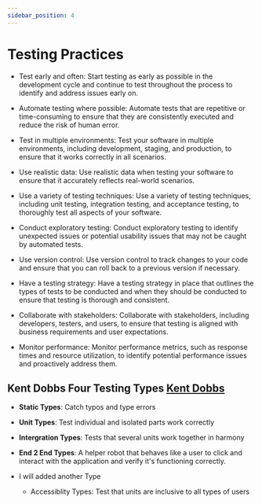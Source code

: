 ```yaml
---
sidebar_position: 4
---
```


# Testing Practices

- Test early and often: Start testing as early as possible in the development cycle and continue to test throughout the process to identify and address issues early on.

- Automate testing where possible: Automate tests that are repetitive or time-consuming to ensure that they are consistently executed and reduce the risk of human error.

- Test in multiple environments: Test your software in multiple environments, including development, staging, and production, to ensure that it works correctly in all scenarios.

- Use realistic data: Use realistic data when testing your software to ensure that it accurately reflects real-world scenarios.

- Use a variety of testing techniques: Use a variety of testing techniques, including unit testing, integration testing, and acceptance testing, to thoroughly test all aspects of your software.

- Conduct exploratory testing: Conduct exploratory testing to identify unexpected issues or potential usability issues that may not be caught by automated tests.

- Use version control: Use version control to track changes to your code and ensure that you can roll back to a previous version if necessary.

- Have a testing strategy: Have a testing strategy in place that outlines the types of tests to be conducted and when they should be conducted to ensure that testing is thorough and consistent.

- Collaborate with stakeholders: Collaborate with stakeholders, including developers, testers, and users, to ensure that testing is aligned with business requirements and user expectations.

- Monitor performance: Monitor performance metrics, such as response times and resource utilization, to identify potential performance issues and proactively address them.

## Kent Dobbs Four Testing Types [Kent Dobbs](https://testingjavascript.com/)

- **Static Types**: Catch typos and type errors
- **Unit Types**: Test individual and isolated parts work correctly
- **Intergration Types**: Tests that several units work together in harmony
- **End 2 End Types**: A helper robot that behaves like a user to click and interact with the application and verify it's functioning correctly.

- I will added another Type
  - Accessiblity Types: Test that units are inclusive to all types of users
